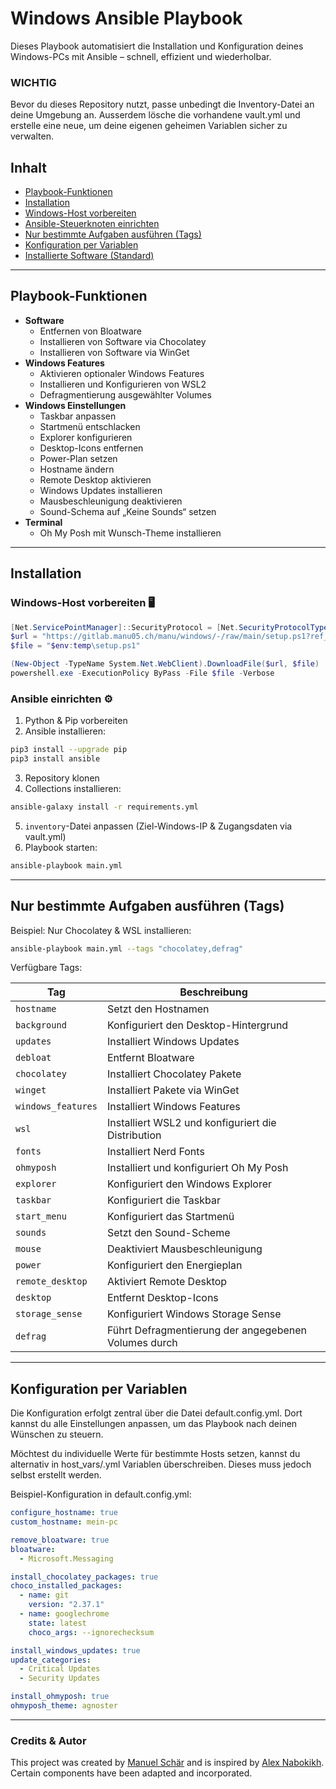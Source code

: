 # Windows Ansible Playbook

Dieses Playbook automatisiert die Installation und Konfiguration deines Windows-PCs mit Ansible – schnell, effizient und wiederholbar.

<h3>WICHTIG</h3>
Bevor du dieses Repository nutzt, passe unbedingt die Inventory-Datei an deine Umgebung an. Ausserdem lösche die vorhandene vault.yml und erstelle eine neue, um deine eigenen geheimen Variablen sicher zu verwalten.

## Inhalt

- [Playbook-Funktionen](#playbook-funktionen)
- [Installation](#installation)
- [Windows-Host vorbereiten](#windows-host-vorbereiten)
- [Ansible-Steuerknoten einrichten](#ansible-steuerknoten-einrichten)
- [Nur bestimmte Aufgaben ausführen (Tags)](#nur-bestimmte-aufgaben-ausführen-tags)
- [Konfiguration per Variablen](#konfiguration-per-variablen)
- [Installierte Software (Standard)](#installierte-software-standard)

---

## Playbook-Funktionen

- **Software**
  - Entfernen von Bloatware
  - Installieren von Software via Chocolatey
  - Installieren von Software via WinGet
- **Windows Features**
  - Aktivieren optionaler Windows Features
  - Installieren und Konfigurieren von WSL2
  - Defragmentierung ausgewählter Volumes
- **Windows Einstellungen**
  - Taskbar anpassen
  - Startmenü entschlacken
  - Explorer konfigurieren
  - Desktop-Icons entfernen
  - Power-Plan setzen
  - Hostname ändern
  - Remote Desktop aktivieren
  - Windows Updates installieren
  - Mausbeschleunigung deaktivieren
  - Sound-Schema auf „Keine Sounds“ setzen
- **Terminal**
  - Oh My Posh mit Wunsch-Theme installieren

---

## Installation

### Windows-Host vorbereiten 🖥

```powershell
[Net.ServicePointManager]::SecurityProtocol = [Net.SecurityProtocolType]::Tls12
$url = "https://gitlab.manu05.ch/manu/windows/-/raw/main/setup.ps1?ref_type=heads"
$file = "$env:temp\setup.ps1"

(New-Object -TypeName System.Net.WebClient).DownloadFile($url, $file)
powershell.exe -ExecutionPolicy ByPass -File $file -Verbose
```

### Ansible einrichten ⚙️

1. Python & Pip vorbereiten
2. Ansible installieren:

```bash
pip3 install --upgrade pip
pip3 install ansible
```

3. Repository klonen
4. Collections installieren:

```bash
ansible-galaxy install -r requirements.yml
```

5. `inventory`-Datei anpassen (Ziel-Windows-IP & Zugangsdaten via vault.yml)
6. Playbook starten:

```bash
ansible-playbook main.yml
```

---

## Nur bestimmte Aufgaben ausführen (Tags)

Beispiel: Nur Chocolatey & WSL installieren:

```bash
ansible-playbook main.yml --tags "chocolatey,defrag"
```

Verfügbare Tags:  

| Tag                | Beschreibung                                         |
| ------------------ | ---------------------------------------------------- |
| `hostname`         | Setzt den Hostnamen                                  |
| `background`       | Konfiguriert den Desktop-Hintergrund                 |
| `updates`          | Installiert Windows Updates                          |
| `debloat`          | Entfernt Bloatware                                   |
| `chocolatey`       | Installiert Chocolatey Pakete                        |
| `winget`           | Installiert Pakete via WinGet                        |
| `windows_features` | Installiert Windows Features                         |
| `wsl`              | Installiert WSL2 und konfiguriert die Distribution   |
| `fonts`            | Installiert Nerd Fonts                               |
| `ohmyposh`         | Installiert und konfiguriert Oh My Posh              |
| `explorer`         | Konfiguriert den Windows Explorer                    |
| `taskbar`          | Konfiguriert die Taskbar                             |
| `start_menu`       | Konfiguriert das Startmenü                           |
| `sounds`           | Setzt den Sound-Scheme                               |
| `mouse`            | Deaktiviert Mausbeschleunigung                       |
| `power`            | Konfiguriert den Energieplan                         |
| `remote_desktop`   | Aktiviert Remote Desktop                             |
| `desktop`          | Entfernt Desktop-Icons                               |
| `storage_sense`    | Konfiguriert Windows Storage Sense                   |
| `defrag`           | Führt Defragmentierung der angegebenen Volumes durch |

---

## Konfiguration per Variablen

Die Konfiguration erfolgt zentral über die Datei default.config.yml. Dort kannst du alle Einstellungen anpassen, um das Playbook nach deinen Wünschen zu steuern.

Möchtest du individuelle Werte für bestimmte Hosts setzen, kannst du alternativ in host_vars/<host>.yml Variablen überschreiben. Dieses muss jedoch selbst erstellt werden.

Beispiel-Konfiguration in default.config.yml:
```yml
configure_hostname: true
custom_hostname: mein-pc

remove_bloatware: true
bloatware:
  - Microsoft.Messaging

install_chocolatey_packages: true
choco_installed_packages:
  - name: git
    version: "2.37.1"
  - name: googlechrome
    state: latest
    choco_args: --ignorechecksum

install_windows_updates: true
update_categories:
  - Critical Updates
  - Security Updates

install_ohmyposh: true
ohmyposh_theme: agnoster
```
---

### Credits & Autor

This project was created by [Manuel Schär](https://github.com/manuverstehnichts) and is inspired by [Alex Nabokikh](https://github.com/AlexNabokikh/windows-playbook). Certain components have been adapted and incorporated.